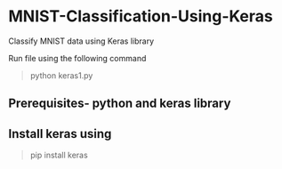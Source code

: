 # MNIST-Classification-Using-Keras

Classify MNIST data using Keras library

Run file using the following command

> python keras1.py

## Prerequisites-  python and keras library

## Install keras using 

> pip install keras
